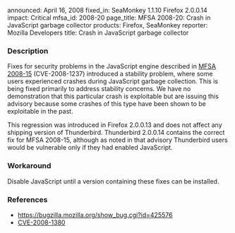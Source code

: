 announced: April 16, 2008
fixed_in: SeaMonkey 1.1.10
          Firefox 2.0.0.14
impact: Critical
mfsa_id: 2008-20
page_title: MFSA 2008-20: Crash in JavaScript garbage collector
products: Firefox, SeaMonkey
reporter: Mozilla Developers
title: Crash in JavaScript garbage collector

<h3>Description</h3>

<p>Fixes for security problems in the JavaScript engine described in 
<a href="http://www.mozilla.org/security/announce/2008/mfsa2008-15.html">
MFSA 2008-15</a> (CVE-2008-1237) introduced a stability problem, where some
users experienced crashes during JavaScript garbage collection. This is being
fixed primarily to address stability concerns. We have no demonstration that
this particular crash is exploitable but are issuing this advisory because
some crashes of this type have been shown to be exploitable in the past.</p>

<p class="note">This regression was introduced in Firefox 2.0.0.13 and does
not affect any shipping version of Thunderbird. Thunderbird 2.0.0.14 contains
the correct fix for MFSA 2008-15, although as noted in that advisory
Thunderbird users would be vulnerable only if they had enabled JavaScript.
</p>

<h3>Workaround</h3>

<p>Disable JavaScript until a version containing these fixes can be installed.</p>

<h3>References</h3>

<ul>
  <li><a href="https://bugzilla.mozilla.org/show_bug.cgi?id=425576">
      https://bugzilla.mozilla.org/show_bug.cgi?id=425576</a>
  </li>

  <li><a class="ex-ref" href="http://cve.mitre.org/cgi-bin/cvename.cgi?name=CVE-2008-1380">
      CVE-2008-1380</a>
  </li>
</ul>



